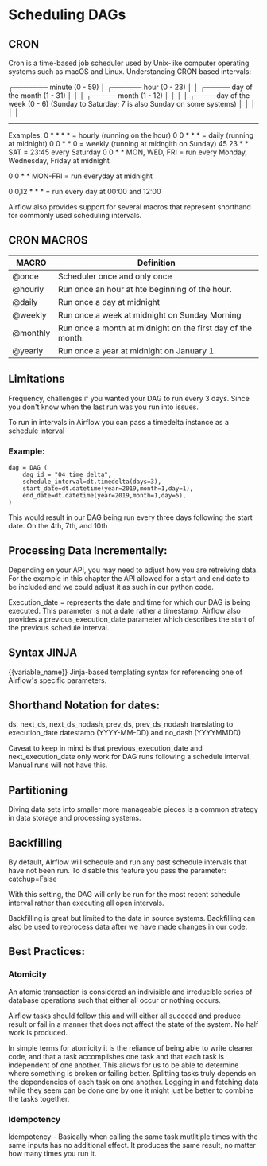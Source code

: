 # Scheduling DAGs

## CRON
Cron is a time-based job scheduler used by Unix-like computer operating systems such as macOS and Linux.
Understanding CRON based intervals: 

┌─────── minute (0 - 59)
│ ┌────── hour (0 - 23)
│ │ ┌───── day of the month (1 - 31)
│ │ │ ┌───── month (1 - 12)
│ │ │ │ ┌──── day of the week (0 - 6) (Sunday to Saturday; 7 is also Sunday on some systems)
│ │ │ │ │
* * * * *

Examples: 
0 * * * * = hourly (running on the hour) 
0 0 * * * = daily (running at midnight)
0 0 * * 0 = weekly (running at midngith on Sunday) 
45 23 * * SAT = 23:45 every Saturday
0 0 * * MON, WED, FRI = run every Monday, Wednesday, Friday at midnight 

0 0 * * MON-FRI = run everyday at midnight 

0 0,12 * * * = run every day at 00:00 and 12:00

Airflow also provides support for several macros that represent shorthand for commonly used scheduling intervals. 

## CRON MACROS 

| MACRO | Definition | 
| --- | --- | 
| @once | Scheduler once and only once | 
| @hourly | Run once an hour at hte beginning of the hour. | 
| @daily | Run once a day at midnight | 
| @weekly | Run once a week at midnight on Sunday Morning | 
| @monthly | Run once a month at midnight on the first day of the month. | 
| @yearly | Run once a year at midnight on January 1. | 

## Limitations 
Frequency, challenges if you wanted your DAG to run every 3 days. Since you don't know when the last run was you run into issues.

To run in intervals in Airflow you can pass a timedelta instance as a schedule interval

### Example: 
    dag = DAG (
        dag_id = "04_time_delta",
        schedule_interval=dt.timedelta(days=3),
        start_date=dt.datetime(year=2019,month=1,day=1),
        end_date=dt.datetime(year=2019,month=1,day=5),
    )

This would result in our DAG being run every three days following the start date. On the 4th, 7th, and 10th

## Processing Data Incrementally: 
Depending on your API, you may need to adjust how you are retreiving data. For the example in this chapter the API allowed for a start and end date to be included and we could adjust it as such in our python code. 

Execution_date = represents the date and time for which our DAG is being executed. This parameter is not a date rather a timestamp. Airflow also provides a previous_execution_date parameter which describes the start of the previous schedule interval.

## Syntax JINJA 
{{variable_name}} Jinja-based templating syntax for referencing one of Airflow's specific parameters.

## Shorthand Notation for dates: 
ds, next_ds, next_ds_nodash, prev_ds, prev_ds_nodash
translating to execution_date datestamp (YYYY-MM-DD) and no_dash (YYYYMMDD)

Caveat to keep in mind is that previous_execution_date and next_execution_date only work for DAG runs following a schedule interval. Manual runs will not have this.

## Partitioning 
Diving data sets into smaller more manageable pieces is a common strategy in data storage and processing systems.

## Backfilling 

By default, AIrflow will schedule and run any past schedule intervals that have not been run. To disable this feature you pass the parameter: catchup=False

With this setting, the DAG will only be run for the most recent schedule interval rather than executing all open intervals.

Backfilling is great but limited to the data in source systems. Backfilling can also be used to reprocess data after we have made changes in our code. 

## Best Practices: 
### Atomicity 
An atomic transaction is considered an indivisible and irreducible series of database operations such that either all occur or nothing occurs. 

Airflow tasks should follow this and will either all succeed and produce result or fail in a manner that does not affect the state of the system. No half work is produced. 

In simple terms for atomicity it is the reliance of being able to write cleaner code, and that a task accomplishes one task and that each task is independent of one another. This allows for us to be able to determine where something is broken or failing better. Splitting tasks truly depends on the dependencies of each task on one another. Logging in and fetching data while they seem can be done one by one it might just be better to combine the tasks together.

### Idempotency 
Idempotency - Basically when calling the same task mutlitiple times with the same inputs has no additional effect. It produces the same result, no matter how many times you run it.





